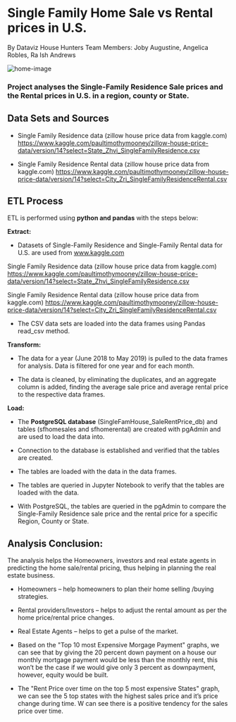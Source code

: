 # Single Family Home Sale vs Rental prices in U.S.
By Dataviz House Hunters
Team Members: Joby Augustine, Angelica Robles, Ra Ish Andrews 

![home-image](https://user-images.githubusercontent.com/77027814/145307763-5b34dacb-3107-4c9c-a277-70c27178dceb.jpeg)

### Project analyses the Single-Family Residence Sale prices and the Rental prices in U.S. in a region, county or State. 


## Data Sets and Sources

- Single Family Residence data (zillow house price data from kaggle.com)
https://www.kaggle.com/paultimothymooney/zillow-house-price-data/version/14?select=State_Zhvi_SingleFamilyResidence.csv

- Single Family Residence Rental data (zillow house price data from kaggle.com)
https://www.kaggle.com/paultimothymooney/zillow-house-price-data/version/14?select=City_Zri_SingleFamilyResidenceRental.csv

## ETL Process

ETL is performed using **python and pandas** with the steps below:


**Extract:**


-	Datasets of Single-Family Residence and Single-Family Rental data for U.S. are used from www.kaggle.com

Single Family Residence data (zillow house price data from kaggle.com)
https://www.kaggle.com/paultimothymooney/zillow-house-price-data/version/14?select=State_Zhvi_SingleFamilyResidence.csv

Single Family Residence Rental data (zillow house price data from kaggle.com)
https://www.kaggle.com/paultimothymooney/zillow-house-price-data/version/14?select=City_Zri_SingleFamilyResidenceRental.csv

-	The CSV data sets are loaded into the data frames using Pandas read_csv method.



**Transform:**

-	The data for a year (June 2018 to May 2019) is pulled to the data frames for analysis. Data is filtered for one year and for each month.

-	The data is cleaned, by eliminating the duplicates, and an aggregate column is added, finding the average sale price and average rental price to the respective data frames.

**Load:**

-	The **PostgreSQL database** (SingleFamHouse_SaleRentPrice_db) and tables (sfhomesales and sfhomerental) are created with pgAdmin and are used to load the data into.

-	Connection to the database is established and verified that the tables are created.

-	The tables are loaded with the data in the data frames.

-	The tables are queried in Jupyter Notebook to verify that the tables are loaded with the data.

-	With PostgreSQL, the tables are queried in the pgAdmin to compare the Single-Family Residence sale price and the rental price for a specific Region, County or State.



## Analysis Conclusion:

The analysis helps the Homeowners, investors and real estate agents in predicting the home sale/rental pricing, thus helping in planning the real estate business.

-	Homeowners – help homeowners to plan their home selling /buying strategies.

-	Rental providers/Investors – helps to adjust the rental amount as per the home price/rental price changes.

- Real Estate Agents – helps to get a pulse of the market.

- Based on the "Top 10 most Expensive Morgage Payment" graphs, we can see that by giving the 20 percent down payment on a house our monthly mortgage payment would be less than the monthly rent, this won’t be the case if we would give only 3 percent as downpayment, however, equity would be built.

- The "Rent Price over time on the top 5 most expensive States" graph, we can see the 5 top states with the highest sales price and it’s price change during time. W can see there is a positive tendency for the sales price over time. 

